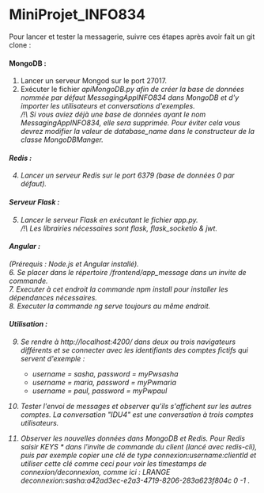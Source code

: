 # MiniProjet_INFO834
  
Pour lancer et tester la messagerie, suivre ces étapes après avoir fait un git clone :  
  
#### MongoDB :  
1. Lancer un serveur Mongod sur le port 27017.
2. Exécuter le fichier <i>apiMongoDB.py<i> afin de créer la base de données nommée par défaut <i>MessagingAppINFO834<i> dans MongoDB et d'y importer les utilisateurs et conversations d'exemples.  
   /!\ Si vous aviez déjà une base de données ayant le nom <i>MessagingAppINFO834<i>, elle sera supprimée. Pour éviter 
   cela vous devrez modifier la valeur de <i>database_name<i> dans le constructeur de la classe <i>MongoDBManger<i>.
  
#### Redis :
4. Lancer un serveur Redis sur le port 6379 (base de données 0 par défaut).  
  
#### Serveur Flask :
5. Lancer le serveur Flask en exécutant le fichier <i>app.py<i>.  
   /!\ Les librairies nécessaires sont <i>flask<i>, <i>flask_socketio<i> & <i>jwt<i>.  

#### Angular :  
(Prérequis : Node.js et Angular installé).  
6. Se placer dans le répertoire /frontend/app_message dans un invite de commande.  
7. Executer à cet endroit la commande <i>npm install<i> pour installer les dépendances nécessaires.  
8. Executer la commande <i>ng serve<i> toujours au même endroit.  

#### Utilisation :
9. Se rendre à http://localhost:4200/ dans deux ou trois navigateurs différents et se connecter avec les identifiants des comptes fictifs qui servent d'exemple :
    - username = sasha, password = myPwsasha  
    - username = maria, password = myPwmaria  
    - username = paul, password = myPwpaul

10. Tester l'envoi de messages et observer qu'ils s'affichent sur les autres comptes. La conversation "IDU4" est une conversation à trois comptes utilisateurs.
    
11. Observer les nouvelles données dans MongoDB et Redis. Pour Redis saisir <i>KEYS *<i> dans l'invite de commande du client (lancé avec <i>redis-cli<i>), puis par exemple copier une clé de type <i>connexion:username:clientId<i> et utiliser cette clé comme ceci pour voir les timestamps de connexion/deconnexion, comme ici : <i>LRANGE deconnexion:sasha:a42ad3ec-e2a3-4719-8206-283a623f804c 0 -1<i> .
    
